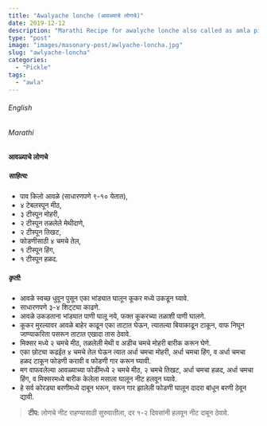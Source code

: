 ```yaml
---
title: "Awalyache lonche (आवळ्याचे लोणचे)"
date: 2019-12-12
description: "Marathi Recipe for awalyche lonche also called as amla pickle"
type: "post"
image: "images/masonary-post/awlyache-loncha.jpg"
slug: "awlyache-loncha"
categories: 
  - "Pickle"
tags:
  - "awla"
---
```



###### English








###### Marathi




#### आवळ्याचे लोणचे 



##### साहित्य: 


- पाव किलो आवळे (साधारणपणे ९-१० येतात),  
- ४ टेबलस्पून मीठ, 
- ३ टीस्पून मोहरी, 
- २ टीस्पून तळलेले मेथीदाणे, 
- २ टीस्पून तिखट, 
- फोडणीसाठी ४ चमचे तेल, 
- १ टीस्पून हिंग, 
- १ टीस्पून हळद. 




##### कृती: 


- आवळे स्वच्छ धुवून पुसून एका भांड्यात घालून कूकर मध्ये उकडून घ्यावे. 
- साधारणपणे ३-४ शिट्ट्या काढणे. 
- आवळे उकडताना भांड्यात पाणी घालू नये, फक्त कूकरच्या तळाशी पाणी घालणे. 
- कूकर मुरल्यावर आवळे बाहेर काढून एका ताटात घेऊन, त्यातल्या बियाकाढून टाकून, वाफ निघून जाण्याकरिता पसरून ताटात एखादा तास ठेवावे. 
- मिक्सर मध्ये २ चमचे मीठ, तळलेली मेथी व अडीच चमचे मोहरी बारीक करून घेणे. 
- एका छोट्या कढईत ४ चमचे तेल घेऊन त्यात अर्धा चमचा मोहरी, अर्धा चमचा हिंग, व अर्धा चमचा हळद टाकून फोडणी करावी व फोडणी गार करून घ्यावी. 
- मग वाफवलेल्या आवळ्याच्या फोडींमध्ये २ चमचे मीठ, २ चमचे तिखट, अर्धा चमचा हळद, अर्धा चमचा हिंग, व मिक्सरमध्ये बारीक केलेला मसाला घालून नीट हलवून घ्यावे. 
- हे सर्व कोरड्या बरणीमध्ये दाबून भरून, वरून गार झालेली फोडणी घालून दादरा बांधून बरणी ठेवून द्यावी. 


> **टीप:** लोणचे नीट राहण्यासाठी सुरुवातीला, दर १-२ दिवसांनी हलवून नीट दाबून ठेवावे.